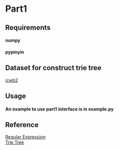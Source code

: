 # Part1

## Requirements
#### numpy
#### pypinyin

## Dataset for construct trie tree
[icwb2](https://github.com/yuikns/icwb2-data)

## Usage
#### An example to use part1 interface is in example.py


## Reference
[Regular Expression](https://en.wikipedia.org/wiki/Regular_expression)  
[Trie Tree](https://en.wikipedia.org/wiki/Trie)    

